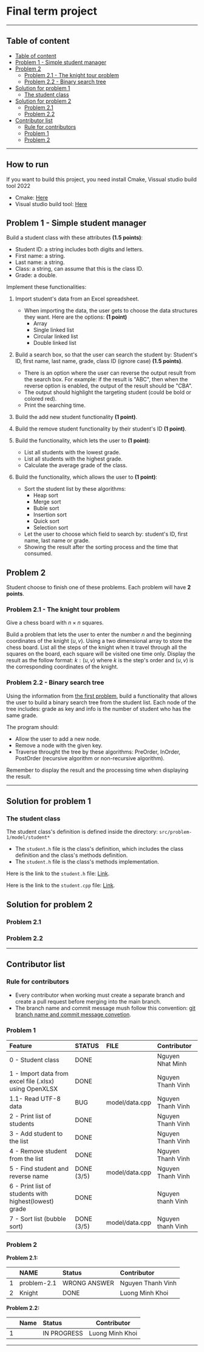 # Final term project

---

## Table of content

<!-- @import "[TOC]" {cmd="toc" depthFrom=2 depthTo=6 orderedList=false} -->

<!-- code_chunk_output -->

- [Table of content](#table-of-content)
- [Problem 1 - Simple student manager](#problem-1---simple-student-manager)
- [Problem 2](#problem-2)
  - [Problem 2.1 - The knight tour problem](#problem-21---the-knight-tour-problem)
  - [Problem 2.2 - Binary search tree](#problem-22---binary-search-tree)
- [Solution for problem 1](#solution-for-problem-1)
  - [The student class](#the-student-class)
- [Solution for problem 2](#solution-for-problem-2)
  - [Problem 2.1](#problem-21)
  - [Problem 2.2](#problem-22)
- [Contributor list](#contributor-list)
  - [Rule for contributors](#rule-for-contributors)
  - [Problem 1](#problem-1)
  - [Problem 2](#problem-2-1)

<!-- /code_chunk_output -->

---

## How to run

If you want to build this project, you need install Cmake, Vissual studio build tool 2022

- Cmake: [Here](https://cmake.org/download/)
- Visual studio build tool: [Here](https://aka.ms/vs/17/release/VC_redist.x64.exe)

## Problem 1 - Simple student manager

Build a student class with these attributes **(1.5 points)**:

- Student ID: a string includes both digits and letters.
- First name: a string.
- Last name: a string.
- Class: a string, can assume that this is the class ID.
- Grade: a double.

Implement these functionalities:

1. Import student's data from an Excel spreadsheet.

   - When importing the data, the user gets to choose the data structures they want. Here are the options: **(1 point)**
     - Array
     - Single linked list
     - Circular linked list
     - Double linked list

2. Build a search box, so that the user can search the student by: Student's ID, first name, last name, grade, class ID (ignore case) **(1.5 points)**.

   - There is an option where the user can reverse the output result from the search box. For example: if the result is "ABC", then when the reverse option is enabled, the output of the result should be "CBA".
   - The output should highlight the targeting student (could be bold or colored red).
   - Print the searching time.

3. Build the add new student functionality **(1 point)**.
4. Build the remove student functionality by their student's ID **(1 point)**.
5. Build the functionality, which lets the user to **(1 point)**:

   - List all students with the lowest grade.
   - List all students with the highest grade.
   - Calculate the average grade of the class.

6. Build the functionality, which allows the user to **(1 point)**:
   - Sort the student list by these algorithms:
     - Heap sort
     - Merge sort
     - Buble sort
     - Insertion sort
     - Quick sort
     - Selection sort
   - Let the user to choose which field to search by: student's ID, first name, last name or grade.
   - Showing the result after the sorting process and the time that consumed.

## Problem 2

Student choose to finish one of these problems. Each problem will have **2 points**.

### Problem 2.1 - The knight tour problem

Give a chess board with $n \times n$ squares.

Build a problem that lets the user to enter the number $n$ and the beginning coordinates of the knight $(u, v)$. Using a two dimensional array to store the chess board. List all the steps of the knight when it travel through all the squares on the board, each square will be visited one time only. Display the result as the follow format: $k: (u, v)$ where $k$ is the step's order and $(u, v)$ is the corresponding coordinates of the knight.

### Problem 2.2 - Binary search tree

Using the information from [the first problem](#problem-1---simple-student-manager), build a functionality that allows the user to build a binary search tree from the student list. Each node of the tree includes: grade as key and info is the number of student who has the same grade.

The program should:

- Allow the user to add a new node.
- Remove a node with the given key.
- Traverse throught the tree by these algorithms: PreOrder, InOrder, PostOrder (recursive algorithm or non-recursive algorithm).

Remember to display the result and the processing time when displaying the result.

---

## Solution for problem 1

### The student class

The student class's definition is defined inside the directory: `src/problem-1/model/student*`

- The `student.h` file is the class's definition, which includes the class definition and the class's methods definition.
- The `student.h` file is the class's methods implementation.

Here is the link to the `student.h` file: [Link](./src/problem-1/model/student.h).

Here is the link to the `student.cpp` file: [Link](./src/problem-1/model/student.cpp).

## Solution for problem 2

### Problem 2.1

### Problem 2.2

---

## Contributor list

### Rule for contributors

- Every contributor when working must create a separate branch and create a pull request before merging into the main branch.
- The branch name and commit message mush follow this convention: [git branch name and commit message convetion](https://dev.to/varbsan/a-simplified-convention-for-naming-branches-and-commits-in-git-il4).

### Problem 1

| Feature                                                | STATUS     | FILE           | Contributor       |
| :----------------------------------------------------- | :--------- | :------------- | :---------------- |
| 0 - Student class                                      | DONE       |                | Nguyen Nhat Minh  |
| 1 - Import data from excel file (.xlsx) using OpenXLSX | DONE       |                | Nguyen Thanh Vinh |
| 1.1- Read UTF-8 data                                   | BUG        | model/data.cpp | Nguyen Thanh Vinh |
| 2 - Print list of students                             | DONE       |                | Nguyen Thanh Vinh |
| 3 - Add student to the list                            | DONE       |                | Nguyen Thanh Vinh |
| 4 - Remove student from the list                       | DONE       |                | Nguyen Thanh Vinh |
| 5 - Find student and reverse name                      | DONE (3/5) | model/data.cpp | Nguyen Thanh Vinh |
| 6 - Print list of students with highest(lowest) grade  | DONE       |                | Nguyen thanh Vinh |
| 7 - Sort list (bubble sort)                            | DONE (3/5) | model/data.cpp | Nguyen thanh Vinh |

### Problem 2

**Problem 2.1:**

|     | NAME        | Status       | Contributor       |
| :-- | :---------- | :----------- | :---------------- |
| 1   | problem-2.1 | WRONG ANSWER | Nguyen Thanh Vinh |
| 2   | Knight      | DONE         | Luong Minh Khoi   |

**Problem 2.2:**

|     | Name | Status      | Contributor     |
| :-- | :--- | :---------- | --------------- |
| 1   |      | IN PROGRESS | Luong Minh Khoi |

---
